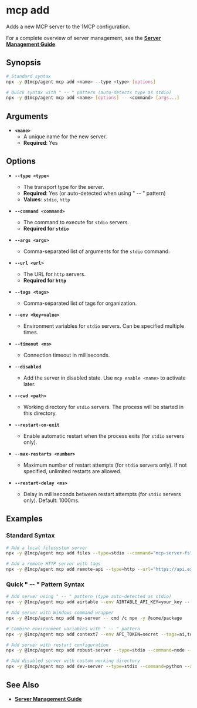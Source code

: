 # mcp add

Adds a new MCP server to the 1MCP configuration.

For a complete overview of server management, see the **[Server Management Guide](../../guide/essentials/server-management)**.

## Synopsis

```bash
# Standard syntax
npx -y @1mcp/agent mcp add <name> --type <type> [options]

# Quick syntax with " -- " pattern (auto-detects type as stdio)
npx -y @1mcp/agent mcp add <name> [options] -- <command> [args...]
```

## Arguments

- **`<name>`**
  - A unique name for the new server.
  - **Required**: Yes

## Options

- **`--type <type>`**
  - The transport type for the server.
  - **Required**: Yes (or auto-detected when using " -- " pattern)
  - **Values**: `stdio`, `http`

- **`--command <command>`**
  - The command to execute for `stdio` servers.
  - **Required for `stdio`**

- **`--args <args>`**
  - Comma-separated list of arguments for the `stdio` command.

- **`--url <url>`**
  - The URL for `http` servers.
  - **Required for `http`**

- **`--tags <tags>`**
  - Comma-separated list of tags for organization.

- **`--env <key=value>`**
  - Environment variables for `stdio` servers. Can be specified multiple times.

- **`--timeout <ms>`**
  - Connection timeout in milliseconds.

- **`--disabled`**
  - Add the server in disabled state. Use `mcp enable <name>` to activate later.

- **`--cwd <path>`**
  - Working directory for `stdio` servers. The process will be started in this directory.

- **`--restart-on-exit`**
  - Enable automatic restart when the process exits (for `stdio` servers only).

- **`--max-restarts <number>`**
  - Maximum number of restart attempts (for `stdio` servers only). If not specified, unlimited restarts are allowed.

- **`--restart-delay <ms>`**
  - Delay in milliseconds between restart attempts (for `stdio` servers only). Default: 1000ms.

## Examples

### Standard Syntax

```bash
# Add a local filesystem server
npx -y @1mcp/agent mcp add files --type=stdio --command="mcp-server-fs" --args="--root,./"

# Add a remote HTTP server with tags
npx -y @1mcp/agent mcp add remote-api --type=http --url="https://api.example.com/mcp" --tags="api,prod"
```

### Quick " -- " Pattern Syntax

```bash
# Add server using " -- " pattern (type auto-detected as stdio)
npx -y @1mcp/agent mcp add airtable --env AIRTABLE_API_KEY=your_key -- npx -y airtable-mcp-server

# Add server with Windows command wrapper
npx -y @1mcp/agent mcp add my-server -- cmd /c npx -y @some/package

# Combine environment variables with " -- " pattern
npx -y @1mcp/agent mcp add context7 --env API_TOKEN=secret --tags=ai,tools -- npx -y @context7/server

# Add server with restart configuration
npx -y @1mcp/agent mcp add robust-server --type=stdio --command=node --args=unstable-server.js --restart-on-exit --max-restarts=5 --restart-delay=2000

# Add disabled server with custom working directory
npx -y @1mcp/agent mcp add dev-server --type=stdio --command=python --args=dev-server.py --cwd=/app/development --disabled
```

## See Also

- **[Server Management Guide](../../guide/essentials/server-management)**
